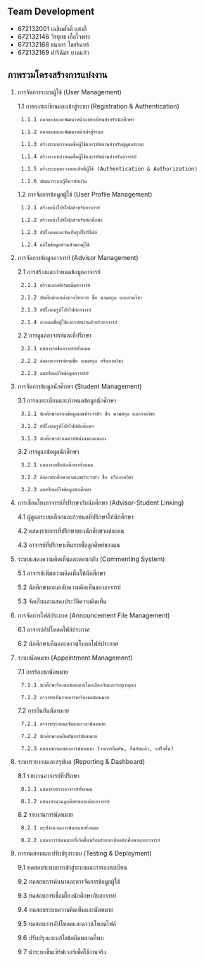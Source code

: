 
## Team Development

- 672132001	เฉลิมศักดิ์ แสงลี 
- 672132146	วีรยุทธ เอื้อใจพระ 
- 672132168	ธนาทร ไชยรินทร์ 
- 672132169	ปาริฉัตร ยานแก้ว 


## ภาพรวมโครงสร้างการแบ่งงาน

1. การจัดการระบบผู้ใช้ (User Management)

    1.1 การลงทะเบียนและเข้าสู่ระบบ (Registration & Authentication)

        1.1.1 ออกแบบและพัฒนาหน้าลงทะเบียนสำหรับนักศึกษา

        1.1.2 ออกแบบและพัฒนาหน้าเข้าสู่ระบบ

        1.1.3 สร้างระบบกำหนดชื่อผู้ใช้และรหัสผ่านสำหรับผู้ดูแลระบบ

        1.1.4 สร้างระบบกำหนดชื่อผู้ใช้และรหัสผ่านสำหรับอาจารย์

        1.1.5 สร้างระบบตรวจสอบสิทธิ์ผู้ใช้ (Authentication & Authorization)

        1.1.6 พัฒนาระบบกู้คืนรหัสผ่าน

    1.2 การจัดการข้อมูลผู้ใช้ (User Profile Management)

        1.2.1 สร้างหน้าโปรไฟล์สำหรับอาจารย์

        1.2.2 สร้างหน้าโปรไฟล์สำหรับนักศึกษา

        1.2.3 อัปโหลดและจัดเก็บรูปโปรไฟล์

        1.2.4 แก้ไขข้อมูลส่วนตัวของผู้ใช้

2. การจัดการข้อมูลอาจารย์ (Advisor Management)

    2.1 การสร้างและกำหนดข้อมูลอาจารย์

        2.1.1 สร้างแบบฟอร์มเพิ่มอาจารย์

        2.1.2 บันทึกตำแหน่งทางวิชาการ ชื่อ นามสกุล และภาควิชา

        2.1.3 อัปโหลดรูปโปรไฟล์อาจารย์

        2.1.4 กำหนดชื่อผู้ใช้และรหัสผ่านสำหรับอาจารย์

    2.2 การดูแลอาจารย์และที่ปรึกษา

        2.2.1 แสดงรายชื่ออาจารย์ทั้งหมด

        2.2.2 ค้นหาอาจารย์ตามชื่อ นามสกุล หรือภาควิชา

        2.2.3 ลบหรือแก้ไขข้อมูลอาจารย์

3. การจัดการข้อมูลนักศึกษา (Student Management)

    3.1 การลงทะเบียนและกำหนดข้อมูลนักศึกษา

        3.1.1 นักศึกษากรอกข้อมูลเลขประจำตัว ชื่อ นามสกุล และภาควิชา

        3.1.2 อัปโหลดรูปโปรไฟล์นักศึกษา

        3.1.3 นักศึกษากำหนดรหัสผ่านของตนเอง

    3.2 การดูแลข้อมูลนักศึกษา

        3.2.1 แสดงรายชื่อนักศึกษาทั้งหมด

        3.2.2 ค้นหานักศึกษาตามเลขประจำตัว ชื่อ หรือภาควิชา

        3.2.3 ลบหรือแก้ไขข้อมูลนักศึกษา

4. การเชื่อมโยงอาจารย์ที่ปรึกษากับนักศึกษา (Advisor-Student Linking)

    4.1 ผู้ดูแลระบบเลือกและกำหนดที่ปรึกษาให้นักศึกษา

    4.2 แสดงรายการที่ปรึกษาของนักศึกษาแต่ละคน

    4.3 อาจารย์ที่ปรึกษาเห็นรายชื่อลูกศิษย์ของตน

5. ระบบแสดงความคิดเห็นและตอบกลับ (Commenting System)

    5.1 อาจารย์เพิ่มความคิดเห็นให้นักศึกษา

    5.2 นักศึกษาตอบกลับความคิดเห็นของอาจารย์

    5.3 จัดเก็บและแสดงประวัติความคิดเห็น

6. การจัดการไฟล์ประกาศ (Announcement File Management)

    6.1 อาจารย์อัปโหลดไฟล์ประกาศ

    6.2 นักศึกษาเห็นและดาวน์โหลดไฟล์ประกาศ

7. ระบบนัดหมาย (Appointment Management)

    7.1 การร้องขอนัดหมาย

        7.1.1 นักศึกษาร้องขอนัดหมายโดยเลือกวันและระบุเหตุผล

        7.1.2 อาจารย์เห็นรายการคำร้องขอนัดหมาย

    7.2 การยืนยันนัดหมาย

        7.2.1 อาจารย์กำหนดวันและเวลานัดหมาย

        7.2.2 นักศึกษากดยืนยันการนัดหมาย

        7.2.3 แสดงสถานะของการนัดหมาย (รอการยืนยัน, ยืนยันแล้ว, เสร็จสิ้น)

8. ระบบรายงานและสรุปผล (Reporting & Dashboard)

    8.1 รายงานอาจารย์ที่ปรึกษา

        8.1.1 แสดงรายการอาจารย์ทั้งหมด

        8.1.2 แสดงจำนวนลูกศิษย์ของแต่ละอาจารย์

    8.2 รายงานการนัดหมาย

        8.2.1 สรุปจำนวนการนัดหมายทั้งหมด

        8.2.2 แสดงการนัดหมายที่เกิดขึ้นพร้อมรายละเอียดนักศึกษาและอาจารย์

9. การทดสอบและปรับปรุงระบบ (Testing & Deployment)

    9.1 ทดสอบระบบการเข้าสู่ระบบและการลงทะเบียน

    9.2 ทดสอบการค้นหาและการจัดการข้อมูลผู้ใช้

    9.3 ทดสอบการเชื่อมโยงนักศึกษากับอาจารย์

    9.4 ทดสอบระบบความคิดเห็นและนัดหมาย

    9.5 ทดสอบการอัปโหลดและดาวน์โหลดไฟล์

    9.6 ปรับปรุงและแก้ไขข้อผิดพลาดที่พบ

    9.7 นำระบบขึ้นเซิร์ฟเวอร์เพื่อใช้งานจริง